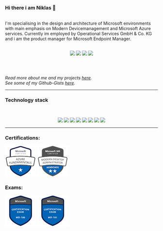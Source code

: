 ### Hi there i am Niklas 👋
<br>
I'm specialising in the design and architecture of Microsoft environments with main emphasis on Modern Devicemanagement and Microsoft Azure services.
Currently im employed by Operational Services GmbH & Co. KG and i am the product manager for Microsoft Endpoint Manager.
<br><br>
<p align="center">
<img src="https://komarev.com/ghpvc/?username=niklasrast&label=Profile+Views"/>
<img src="https://badges.pufler.dev/years/niklasrast"/>
<img src="https://badges.pufler.dev/repos/niklasrast"/>
<img src="https://badges.pufler.dev/commits/monthly/niklasrast"/>
</p>
<br><br>

*Read more about me and my projects [here](https://niklasrast.wordpress.com/).*
<br>
*See some of my Github-Gists [here](https://gist.github.com/niklasrast).*
<hr>

### Technology stack
<br>
<p align="center">
<img src="https://img.shields.io/badge/-PowerShell-blue"/>
<img src="https://img.shields.io/badge/-Azure-blue"/>
<img src="https://img.shields.io/badge/-MicrosoftGraph-blue"/>
<img src="https://img.shields.io/badge/-Intune-blue"/>
<img src="https://img.shields.io/badge/-Windows-blue"/>
<img src="https://img.shields.io/badge/-AzureVirtualDesktop-blue"/>
<img src="https://img.shields.io/badge/-VSCode-blue"/>
<img src="https://img.shields.io/badge/-Github-blue"/>
</p>
<hr>

### Certifications:
<img src="microsoft-certified-azure-fundamentals.png"/>
<img src="microsoft-365-certified-modern-desktop-administrator-associate.png"/>

### Exams:
<img src="microsoft-certified-windows10.png"/>
<img src="microsoft-certified-moderndesktop.png"/>
